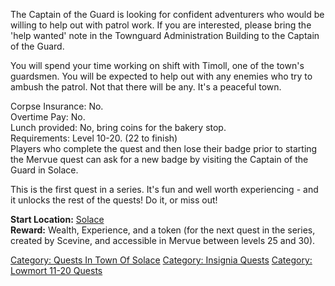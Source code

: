 The Captain of the Guard is looking for confident adventurers who would
be willing to help out with patrol work. If you are interested, please
bring the 'help wanted' note in the Townguard Administration Building to
the Captain of the Guard.

You will spend your time working on shift with Timoll, one of the town's
guardsmen. You will be expected to help out with any enemies who try to
ambush the patrol. Not that there will be any. It's a peaceful town.

Corpse Insurance: No.  
Overtime Pay: No.  
Lunch provided: No, bring coins for the bakery stop.  
Requirements: Level 10-20. (22 to finish)  
Players who complete the quest and then lose their badge prior to
starting the Mervue quest can ask for a new badge by visiting the
Captain of the Guard in Solace.

This is the first quest in a series. It's fun and well worth
experiencing - and it unlocks the rest of the quests! Do it, or miss
out!

**Start Location:** [Solace](:Category:Town_Of_Solace "wikilink")  
**Reward:** Wealth, Experience, and a token (for the next quest in the
series, created by Scevine, and accessible in Mervue between levels 25
and 30).

[Category: Quests In Town Of
Solace](Category:_Quests_In_Town_Of_Solace "wikilink") [Category:
Insignia Quests](Category:_Insignia_Quests "wikilink") [Category:
Lowmort 11-20 Quests](Category:_Lowmort_11-20_Quests "wikilink")
